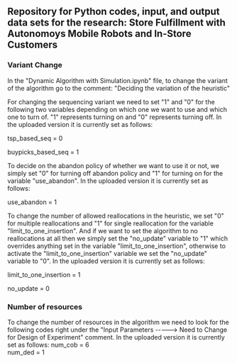 ## Repository for Python codes, input, and output data sets for the research: Store Fulfillment with Autonomoys Mobile Robots and In-Store Customers


### Variant Change
In the "Dynamic Algorithm with Simulation.ipynb" file, to change the variant of the algorithm go to the comment: "Deciding the variation of the heuristic"

For changing the sequencing variant we need to set "1" and "0" for the following two variables depending on which one we want to use and which one to turn of. "1" represents turning on and "0" represents turning off. In the uploaded version it is currently set as follows:

tsp_based_seq = 0

buypicks_based_seq = 1

To decide on the abandon policy of whether we want to use it or not, we simply set "0" for turning off abandon policy and "1" for turning on for the variable "use_abandon". In the uploaded version it is currently set as follows:

use_abandon = 1


To change the number of allowed reallocations in the heuristic, we set "0" for multiple reallocations and "1" for single reallocation for the variable "limit_to_one_insertion". And if we want to set the algorithm to no reallocations at all then we simply set the "no_update" variable to "1" which overrides anything set in the variable "limit_to_one_insertion", otherwise to activate the "limit_to_one_insertion" variable we set the "no_update" variable to "0". In the uploaded version it is currently set as follows:

limit_to_one_insertion = 1

no_update = 0  

### Number of resources
To change the number of resources in the algorithm we need to look for the following codes right under the "Input Parameters -----> Need to Change for Design of Experiment" comment. In the uploaded version it is currently set as follows:
num_cob = 6      
num_ded = 1          

